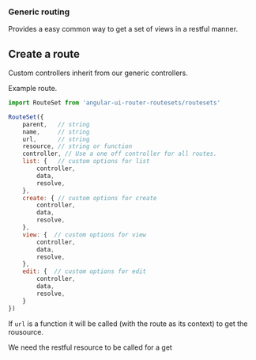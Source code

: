 ### Generic routing

Provides a easy common way to get a set of views in a restful manner.

## Create a route

Custom controllers inherit from our generic controllers.

Example route.

```js
import RouteSet from 'angular-ui-router-routesets/routesets'

RouteSet({
    parent,   // string
    name,     // string
    url,      // string
    resource, // string or function
    controller, // Use a one off controller for all routes.
    list: {   // custom options for list
        controller,
        data,
        resolve,
    },
    create: { // custom options for create
        controller,
        data,
        resolve,
    },
    view: {  // custom options for view
        controller,
        data,
        resolve,
    },
    edit: {  // custom options for edit
        controller,
        data,
        resolve,
    }
})
```

If `url` is a function it will be called (with the route as its context) to get the rousource.

We need the restful resource to be called for a get
